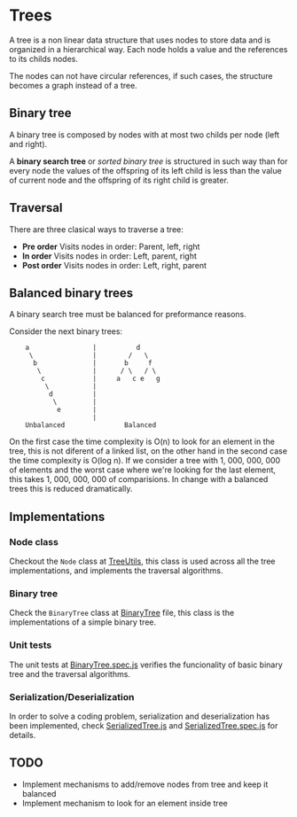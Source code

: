 # Trees
A tree is a non linear data structure that uses nodes to store
data and is organized in a hierarchical way. Each node holds a
value and the references to its childs nodes.

The nodes can not have circular references, if such cases,
the structure becomes a graph instead of a tree.

## Binary tree
A binary tree is composed by nodes with at most two childs
per node (left and right).

A **binary search tree** or *sorted binary tree* is structured in
such way than for every node the values of the offspring of its
left child is less than the value of current node and the offspring
of its right child is greater.

## Traversal
There are three clasical ways to traverse a tree:

* **Pre order** Visits nodes in order: Parent, left, right
* **In order** Visits nodes in order: Left, parent, right
* **Post order** Visits nodes in order: Left, right, parent

## Balanced binary trees
A binary search tree must be balanced for preformance reasons.

Consider the next binary trees:
```text
    a                |          d
     \               |        /   \
      b              |       b     f
       \             |      / \   / \
        c            |     a   c e   g
         \           |
          d          |
           \         |
            e        |
                     |
    Unbalanced               Balanced
```
On the first case the time complexity is O(n) to look for an element
in the tree, this is not diferent of a linked list, on the other hand
in the second case the time complexity is O(log n). If we consider
a tree with 1, 000, 000, 000 of elements and the worst case where we're
looking for the last element, this takes 1, 000, 000, 000 of 
comparisions. In change with a balanced trees this is reduced 
dramatically.

## Implementations

### Node class
Checkout the `Node` class at [TreeUtils](./TreeUtils), this class
is used across all the tree implementations, and implements the 
traversal algorithms.

### Binary tree
Check the `BinaryTree` class at [BinaryTree](./BinaryTree) file, this
class is the implementations of a simple binary tree.

### Unit tests
The unit tests at [BinaryTree.spec.js](./BinaryTree.spec.js) verifies
the funcionality of basic binary tree and the traversal algorithms.

### Serialization/Deserialization
In order to solve a coding problem, serialization and deserialization
has been implemented, check [SerializedTree.js](./SerializedTree.js)
and [SerializedTree.spec.js](./SerializedTree.spec.js) for details.

## TODO

* Implement mechanisms to add/remove nodes from tree and keep it balanced
* Implement mechanism to look for an element inside tree
